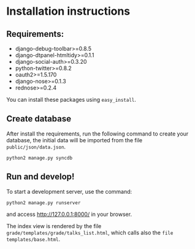 # Installation instructions

## Requirements:

* django-debug-toolbar>=0.8.5
* django-dtpanel-htmltidy>=0.1.1
* django-social-auth>=0.3.20
* python-twitter>=0.8.2
* oauth2>=1.5.170
* django-nose>=0.1.3
* rednose>=0.2.4

You can install these packages using `easy_install`.


## Create database

After install the requirements, run the following command to create your database, the initial data will be imported from the file `public/json/data.json`.

    python2 manage.py syncdb


## Run and develop!

To start a development server, use the command:

    python2 manage.py runserver

and access http://127.0.0.1:8000/ in your browser.

The index view is rendered by the file `grade/templates/grade/talks_list.html`, which calls also the `file templates/base.html`.
